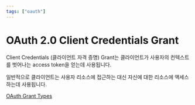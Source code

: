 ```yaml
---
tags: ["oauth"]
---
```


# OAuth 2.0 Client Credentials Grant

Client Credentials (클라이언트 자격 증명) Grant는 클라이언트가 사용자의 컨텍스트를 벗어나는 access token을 
얻는데 사용됩니다. 

일반적으로 클라이언트는 사용자 리소스에 접근하는 대신 자신에 대한 리소스에 액세스하는데 사용됩니다. 

[OAuth Grant Types](../oauth_grant_types.md)